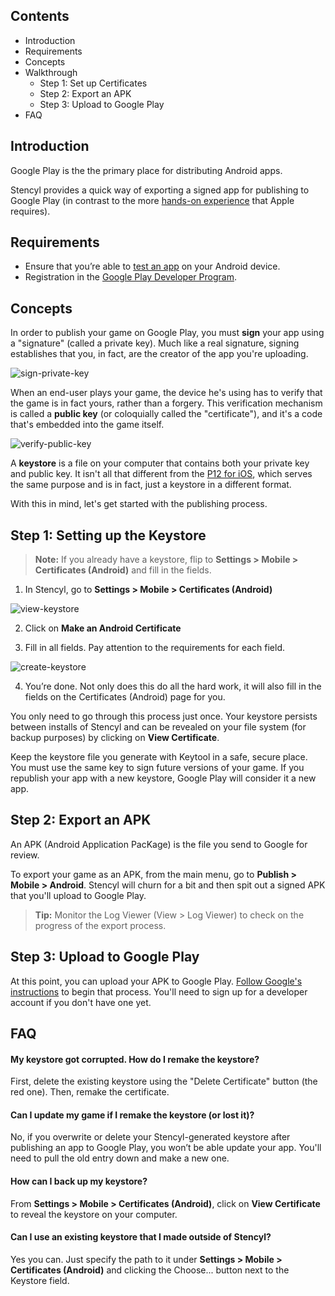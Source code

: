 ## Contents

* Introduction
* Requirements
* Concepts
* Walkthrough
  * Step 1: Set up Certificates
  * Step 2: Export an APK
  * Step 3: Upload to Google Play
* FAQ


## Introduction

Google Play is the the primary place for distributing Android apps.

Stencyl provides a quick way of exporting a signed app for publishing to Google Play (in contrast to the more [hands-on experience](http://www.stencyl.com/help/view/ios-certificates-guide-2) that Apple requires).


## Requirements

* Ensure that you’re able to [test an app](http://www.stencyl.com/help/view/setup-android) on your Android device.
* Registration in the [Google Play Developer Program](http://developer.android.com/distribute/googleplay/publish/register.html).


## Concepts

In order to publish your game on Google Play, you must **sign** your app using a "signature" (called a private key). Much like a real signature, signing establishes that you, in fact, are the creator of the app you're uploading.

![sign-private-key](http://static.stencyl.com/help/images/ios-primer-3.png)

When an end-user plays your game, the device he's using has to verify that the game is in fact yours, rather than a forgery. This verification mechanism is called a **public key** (or coloquially called the "certificate"), and it's a code that's embedded into the game itself.

![verify-public-key](http://static.stencyl.com/help/images/ios-primer-4.png)

A **keystore** is a file on your computer that contains both your private key and public key. It isn't all that different from the [P12 for iOS](http://static.stencyl.com/help/images/ios-primer-6.png), which serves the same purpose and is in fact, just a keystore in a different format.

With this in mind, let's get started with the publishing process.


## Step 1: Setting up the Keystore

> **Note:** If you already have a keystore, flip to **Settings > Mobile > Certificates (Android)** and fill in the fields.

1) In Stencyl, go to **Settings > Mobile > Certificates (Android)**

![view-keystore](http://static.stencyl.com/pedia2/ch12/keystore.png)

2) Click on **Make an Android Certificate**

3) Fill in all fields. Pay attention to the requirements for each field.

![create-keystore](http://static.stencyl.com/help/images/google-play-3.png)

4) You’re done. Not only does this do all the hard work, it will also fill in the fields on the Certificates (Android) page for you.

You only need to go through this process just once. Your keystore persists between installs of Stencyl and can be revealed on your file system (for backup purposes) by clicking on **View Certificate**.

Keep the keystore file you generate with Keytool in a safe, secure place. You must use the same key to sign future versions of your game. If you republish your app with a new keystore, Google Play will consider it a new app.
 

## Step 2: Export an APK

An APK (Android Application PacKage) is the file you send to Google for review.

To export your game as an APK, from the main menu, go to **Publish > Mobile > Android**. Stencyl will churn for a bit and then spit out a signed APK that you'll upload to Google Play.

> **Tip:** Monitor the Log Viewer (View > Log Viewer) to check on the progress of the export process.
 

## Step 3: Upload to Google Play

At this point, you can upload your APK to Google Play. [Follow Google's instructions](http://developer.android.com/distribute/googleplay/publish/register.html) to begin that process. You'll need to sign up for a developer account if you don't have one yet.
 

## FAQ

#### My keystore got corrupted. How do I remake the keystore?
First, delete the existing keystore using the "Delete Certificate" button (the red one). Then, remake the certificate. 

#### Can I update my game if I remake the keystore (or lost it)?
No, if you overwrite or delete your Stencyl-generated keystore after publishing an app to Google Play, you won’t be able update your app. You'll need to pull the old entry down and make a new one.

#### How can I back up my keystore?
From **Settings > Mobile > Certificates (Android)**, click on **View Certificate** to reveal the keystore on your computer.

#### Can I use an existing keystore that I made outside of Stencyl?
Yes you can. Just specify the path to it under **Settings > Mobile > Certificates (Android)** and clicking the Choose... button next to the Keystore field.
